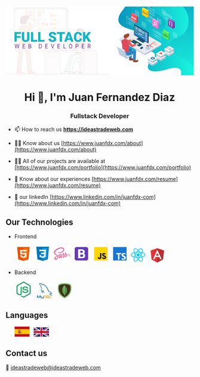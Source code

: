
![fullstack](/images/fullstack1.jpg)

<h1 align="center">Hi 👋, I'm Juan Fernandez Diaz</h1>
<h3 align="center">Fullstack Developer</h3>

- 📫 How to reach us **https://ideastradeweb.com**

- 🙍‍♂️ Know about us [https://www.juanfdx.com/about](https://www.juanfdx.com/about)

- 👨‍💻 All of our projects are available at [https://www.juanfdx.com/portfolio](https://www.juanfdx.com/portfolio)

- 📄 Know about our experiences [https://www.juanfdx.com/resume](https://www.juanfdx.com/resume)

- 💼 our linkedIn [https://www.linkedin.com/in/juanfdx-com](https://www.linkedin.com/in/juanfdx-com)

## Our Technologies

- Frontend
  <p>
    <img src="/images/html5.png" width="47px" /> 
    <img src="/images/css3.png" width="48px" /> 
    <img src="/images/sass.png" width="48px" /> 
    <img src="/images/bootstrap.png" width="48px" />
    <img src="/images/javascript.png" width="48px" />
    <img src="/images/typescript.png" width="48px" />
    <img src="/images/react.png" width="42px" /> &nbsp;
    <img src="/images/angular.png" width="37px" />
  </p>

- Backend
   <p>
    <img src="/images/node.png" width="48px" /> &nbsp;
    <img src="/images/mysql.png" width="42px" /> &nbsp;
    <img src="/images/mongo.png" width="42px" />
  </p>
  
## Languages

  <p>
    &nbsp; &nbsp; &nbsp; <img src="/images/spain.png" width="40px" /> &nbsp;
    <img src="/images/united-kingdom.png" width="41px" height="25px" /> 
  </p> 
  
## Contact us

   📧 [ideastradeweb@ideastradeweb.com](https://ideastradeweb.com/contact) 
   &nbsp;<br />
   &nbsp;<br />
